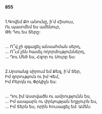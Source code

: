 **855**

\
1.Գովեմ Քո անունը, ի՛մ Հիսուս,\
Ու պատմեմ ես ամենուր,\
Թե Դու ես Տերը:

\
 ... Ո՞վ չի զգացել անսահման սերդ,\
 ... Ո՞ւմ չեն հասել ողորմություններդ,\
 ... Դու Մեծ ես, Հզոր ու Սուրբ ես:

\
2.Սրտանց սիրում եմ Քեզ, ի՛մ Տեր,\
Իմ զորություն ու իմ Վեմ,\
Իմ Բերդն ու Փրկիչն ես:

\
 ... Դու իմ Աստվածն ու ամրությունն ես,\
 ... Իմ ասպարն ու փրկության եղջյուրն ես,\
 ... Իմ Տերն ես, որին հուսացել եմ: Ամեն:
